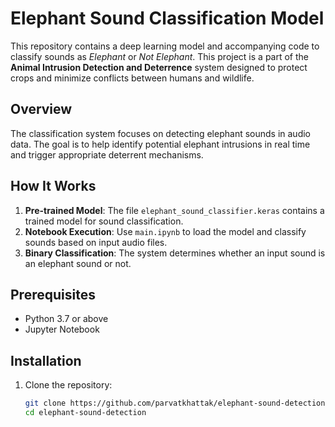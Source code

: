 # Elephant Sound Classification Model

This repository contains a deep learning model and accompanying code to classify sounds as *Elephant* or *Not Elephant*. This project is a part of the **Animal Intrusion Detection and Deterrence** system designed to protect crops and minimize conflicts between humans and wildlife.

## Overview

The classification system focuses on detecting elephant sounds in audio data. The goal is to help identify potential elephant intrusions in real time and trigger appropriate deterrent mechanisms.


## How It Works

1. **Pre-trained Model**: The file `elephant_sound_classifier.keras` contains a trained model for sound classification.
2. **Notebook Execution**: Use `main.ipynb` to load the model and classify sounds based on input audio files.
3. **Binary Classification**: The system determines whether an input sound is an elephant sound or not.

## Prerequisites

- Python 3.7 or above
- Jupyter Notebook

## Installation

1. Clone the repository:

   ```bash
   git clone https://github.com/parvatkhattak/elephant-sound-detection.git
   cd elephant-sound-detection



